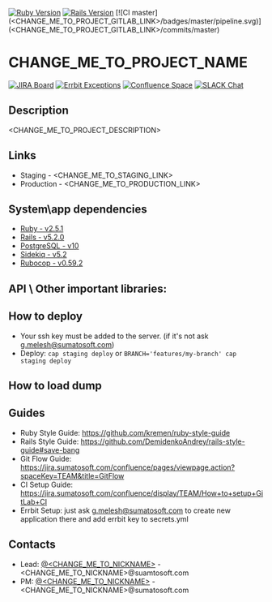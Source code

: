 [![Ruby Version](https://img.shields.io/badge/ruby-v2.5.1-blue.svg?longCache=true&style=flat-square)](https://www.ruby-lang.org/en/downloads/) [![Rails Version](https://img.shields.io/badge/rails-v5.2.0-blue.svg?longCache=true&style=flat-square)](https://rubygems.org/gems/rails/versions/5.2.0) [![CI master](<CHANGE_ME_TO_PROJECT_GITLAB_LINK>/badges/master/pipeline.svg)](<CHANGE_ME_TO_PROJECT_GITLAB_LINK>/commits/master)

# CHANGE_ME_TO_PROJECT_NAME

[![JIRA Board](https://img.shields.io/badge/Jira%20Board-link-green.svg?longCache=true&style=for-the-badge)](<CHANGE_ME_TO_JIRA_BOARD_LINK>) [![Errbit Exceptions](https://img.shields.io/badge/Errbit%20Exceptions-link-green.svg?longCache=true&style=for-the-badge)](<CHANGE_ME_TO_ERRBIT_LINK>) [![Confluence Space](https://img.shields.io/badge/Confluence%20Space-link-green.svg?longCache=true&style=for-the-badge)](<CHANGE_ME_TO_CONFLUENCE_LINK>) [![SLACK Chat](https://img.shields.io/badge/Slack%20Chat-link-green.svg?longCache=true&style=for-the-badge)](<CHANGE_ME_TO_SLACK_CHAT_LINK>)

## Description

<CHANGE_ME_TO_PROJECT_DESCRIPTION>

## Links
+ Staging - <CHANGE_ME_TO_STAGING_LINK>
+ Production - <CHANGE_ME_TO_PRODUCTION_LINK>

## System\app dependencies
+ [Ruby - v2.5.1](https://www.ruby-lang.org/en/downloads/)
+ [Rails - v5.2.0](https://rubygems.org/gems/rails/versions/5.2.0)
+ [PostgreSQL - v10](https://www.postgresql.org/download/)
+ [Sidekiq - v5.2](https://github.com/mperham/sidekiq)
+ [Rubocop - v0.59.2](https://github.com/rubocop-hq/rubocop)

## API \ Other important libraries:


## How to deploy

+ Your ssh key must be added to the server. (if it's not ask g.melesh@sumatosoft.com)
+ Deploy: `cap staging deploy` or `BRANCH='features/my-branch' cap staging deploy`

## How to load dump


## Guides
+ Ruby Style Guide: https://github.com/kremen/ruby-style-guide
+ Rails Style Guide: https://github.com/DemidenkoAndrey/rails-style-guide#save-bang
+ Git Flow Guide: https://jira.sumatosoft.com/confluence/pages/viewpage.action?spaceKey=TEAM&title=GitFlow
+ CI Setup Guide: https://jira.sumatosoft.com/confluence/display/TEAM/How+to+setup+GitLab+CI
+ Errbit Setup: just ask g.melesh@sumatosoft.com to create new application there and add errbit key to secrets.yml

## Contacts

+ Lead: [@<CHANGE_ME_TO_NICKNAME>](https://gitlab.sumatosoft.com/<CHANGE_ME_TO_NICKNAME>) - <CHANGE_ME_TO_NICKNAME>@suamtosoft.com
+ PM: [@<CHANGE_ME_TO_NICKNAME>](https://gitlab.sumatosoft.com/<CHANGE_ME_TO_NICKNAME>) - <CHANGE_ME_TO_NICKNAME>@sumatosoft.com


